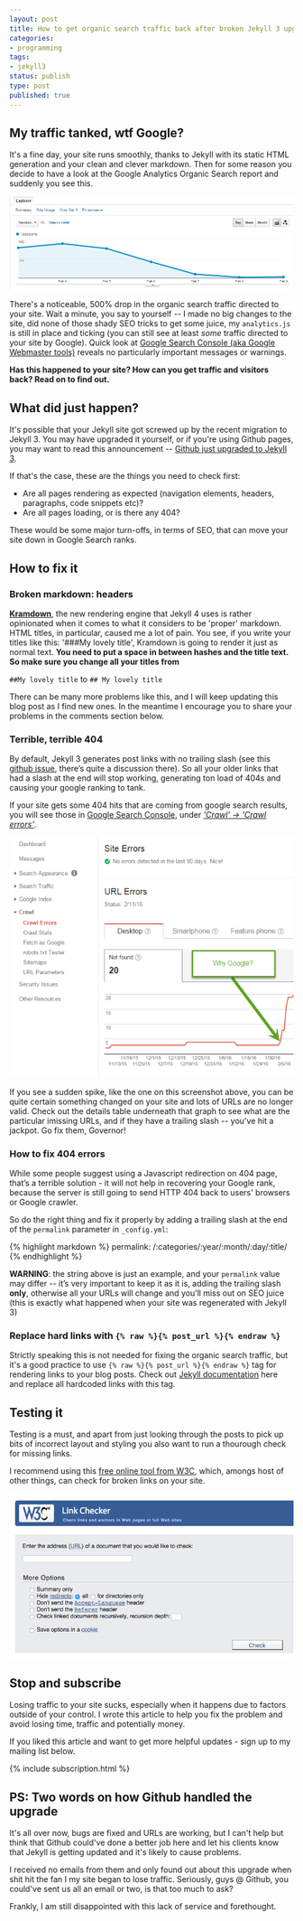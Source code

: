 ```yaml
---
layout: post
title: How to get organic search traffic back after broken Jekyll 3 upgrade
categories:
- programming
tags:
- jekyll3
status: publish
type: post
published: true
---
```

## My traffic tanked, wtf Google?

It's a fine day, your site runs smoothly, thanks to Jekyll with its static HTML generation and your
clean and clever markdown. Then for some reason you decide to have a look at the Google Analytics
Organic Search report and suddenly you see this.

![Sudden drop in Google Analytics Organic Search Results][1]

There's a noticeable, 500% drop in the organic search traffic directed to your site. Wait a minute,
you say to yourself -- I made no big changes to the site, did none of those shady SEO tricks to get
some juice, my `analytics.js` is still in place and ticking (you can still see at least _some_
traffic directed to your site by Google). Quick look at [Google Search Console (aka Google Webmaster tools)][2] 
reveals no particularly important messages or warnings.

__Has this happened to your site? How can you get traffic and visitors back? Read on to find out.__

## What did just happen?

It's possible that your Jekyll site got screwed up by the recent migration to Jekyll 3. You may have
upgraded it yourself, or if you're using Github pages, you may want to read this announcement --
[Github just upgraded to Jekyll 3][3].

If that's the case, these are the things you need to check first:

 - Are all pages rendering as expected (navigation elements, headers, paragraphs, code snippets etc)?
 - Are all pages loading, or is there any 404?

These would be some major turn-offs, in terms of SEO, that can move your site down in Google Search
ranks.

## How to fix it

### Broken markdown: headers

[__Kramdown__][4], the new rendering engine that Jekyll 4 uses is rather opinionated when it comes
to what it considers to be 'proper' markdown. HTML titles, in particular, caused me a lot of
pain.  You see, if you write your titles like this: '\#\#\#My lovely title', Kramdown is going to
render it just as normal text. __You need to put a space in between hashes and the title text.
So make sure you change all your titles from__

`##My lovely title` to `## My lovely title`

There can be many more problems like this, and I will keep updating this blog post as I find new
ones.  In the meantime I encourage you to share your problems in the comments section below.

### Terrible, terrible 404
By default, Jekyll 3 generates post links with no trailing slash (see this [github issue][5], there’s
quite a discussion there). So all your older links that had a slash at the end will stop working,
generating ton load of 404s and causing your google ranking to tank.

If your site gets some 404 hits that are coming from google search results, you will see those in
[Google Search Console][2], under [_'Crawl' -> 'Crawl errors'_][7].

![Crawl Errors shows you 404s][6]

If you see a sudden spike, like the one on this screenshot above, you can be quite certain something
changed on your site and lots of URLs are no longer valid. Check out the details table underneath
that graph to see what are the particular imissing URLs, and if they have a trailing slash -- you've
hit a jackpot. Go fix them, Governor!

### How to fix 404 errors

While some people suggest using a Javascript redirection on 404 page, that’s a terrible solution -
it will not help in recovering your Google rank, because the server is still going to send HTTP 404
back to users' browsers or Google crawler.

So do the right thing and fix it properly by adding a trailing slash at the end of the `permalink`
parameter in `_config.yml`:

{% highlight markdown %}
permalink: /:categories/:year/:month/:day/:title/
{% endhighlight %}

__WARNING__: the string above is just an example, and your `permalink` value may differ -- it’s very
important to keep it as it is, adding the trailing slash __only__, otherwise all your URLs will
change and you’ll miss out on SEO juice (this is exactly what happened when your site was
regenerated with Jekyll 3)

### Replace hard links with `{% raw %}{% post_url %}{% endraw %}`
Strictly speaking this is not needed for fixing the organic search traffic, but it's a good practice
to use `{% raw %}{% post_url %}{% endraw %}` tag for rendering links to your blog posts. Check out [Jekyll documentation][8] 
here and replace all hardcoded links with this tag.

## Testing it
Testing is a must, and apart from just looking through the posts to pick up bits of incorrect
layout and styling you also want to run a thourough check for missing links.

I recommend using this [free online tool from W3C][9], which, amongs host of other things, can check for
broken links on your site.

![W3C Validator tool][10]

## Stop and subscribe
Losing traffic to your site sucks, especially when it happens due to factors outside of your
control. I wrote this article to help you fix the problem and avoid losing time, traffic and
potentially money.

If you liked this article and want to get more helpful updates - sign up to my mailing list below.

{% include subscription.html %}

## PS: Two words on how Github handled the upgrade
It's all over now, bugs are fixed and URLs are working, but I can't help but think that Github
could've done a better job here and let his clients know that Jekyll is getting updated and it's
likely to cause problems.

I received no emails from them and only found out about this upgrade when shit hit the fan I my site
began to lose traffic. Seriously, guys @ Github, you could've sent us all an email or two, is that too
much to ask?

Frankly, I am still disappointed with this lack of service and forethought.

[1]:/img/jekyll/drop.png
[2]:https://www.google.com/webmasters/tools/
[3]:https://github.com/blog/2100-github-pages-now-faster-and-simpler-with-jekyll-3-0
[4]:http://kramdown.gettalong.org
[5]:https://github.com/jekyll/jekyll/issues/4440
[6]:/img/jekyll/404s.png
[7]:https://www.google.com/webmasters/tools/crawl-errors
[8]:http://jekyllrb.com/docs/templates/#post-url
[9]:https://validator.w3.org/checklink
[10]:/img/jekyll/w3cvalidator.png
